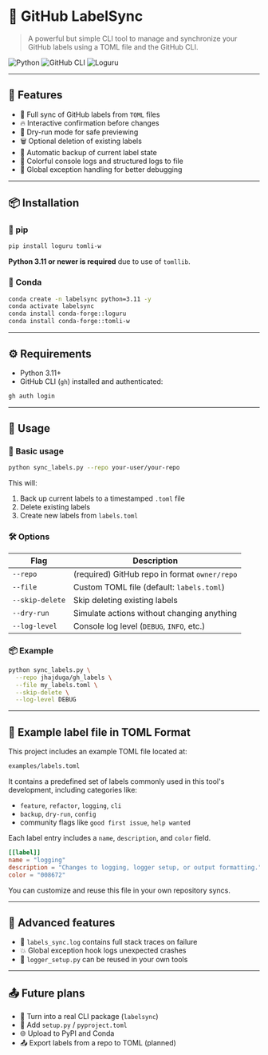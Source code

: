 

# 🎯 GitHub LabelSync

> A powerful but simple CLI tool to manage and synchronize your GitHub labels using a TOML file and the GitHub CLI.

![Python](https://img.shields.io/badge/Python-3.11+-blue)
![GitHub CLI](https://img.shields.io/badge/gh--cli-required-red)
![Loguru](https://img.shields.io/badge/logging-loguru-green)

---

## 🚀 Features

- 🔄 Full sync of GitHub labels from `TOML` files
- 🔥 Interactive confirmation before changes
- 🧪 Dry-run mode for safe previewing
- 🗑️ Optional deletion of existing labels
- 🧾 Automatic backup of current label state
- 🎨 Colorful console logs and structured logs to file
- 🧠 Global exception handling for better debugging

---

## 📦 Installation

### 🐍 pip

```bash
pip install loguru tomli-w
````

**Python 3.11 or newer is required** due to use of `tomllib`.

### 🐍 Conda

```bash
conda create -n labelsync python=3.11 -y
conda activate labelsync
conda install conda-forge::loguru
conda install conda-forge::tomli-w
```


---

## ⚙️ Requirements

* Python 3.11+
* GitHub CLI (`gh`) installed and authenticated:

```bash
gh auth login
```

---

## 📝 Usage

### 🧪 Basic usage

```bash
python sync_labels.py --repo your-user/your-repo
```

This will:

1. Back up current labels to a timestamped `.toml` file
2. Delete existing labels
3. Create new labels from `labels.toml`

### 🛠 Options

| Flag            | Description                                   |
| --------------- | --------------------------------------------- |
| `--repo`        | (required) GitHub repo in format `owner/repo` |
| `--file`        | Custom TOML file (default: `labels.toml`)     |
| `--skip-delete` | Skip deleting existing labels                 |
| `--dry-run`     | Simulate actions without changing anything    |
| `--log-level`   | Console log level (`DEBUG`, `INFO`, etc.)     |

### 📦 Example

```bash
python sync_labels.py \
  --repo jhajduga/gh_labels \
  --file my_labels.toml \
  --skip-delete \
  --log-level DEBUG
```

---

## 📄 Example label file in TOML Format

This project includes an example TOML file located at:

```bash
examples/labels.toml
````

It contains a predefined set of labels commonly used in this tool's development, including categories like:

* `feature`, `refactor`, `logging`, `cli`
* `backup`, `dry-run`, `config`
* community flags like `good first issue`, `help wanted`

Each label entry includes a `name`, `description`, and `color` field.

```toml
[[label]]
name = "logging"
description = "Changes to logging, logger setup, or output formatting."
color = "008672"
```

You can customize and reuse this file in your own repository syncs.


---

## 🧠 Advanced features

* 📁 `labels_sync.log` contains full stack traces on failure
* 💥 Global exception hook logs unexpected crashes
* 💅 `logger_setup.py` can be reused in your own tools

---

## 📤 Future plans

* 🧰 Turn into a real CLI package (`labelsync`)
* 🐍 Add `setup.py` / `pyproject.toml`
* 🌐 Upload to PyPI and Conda
* 📤 Export labels from a repo to TOML (planned)

